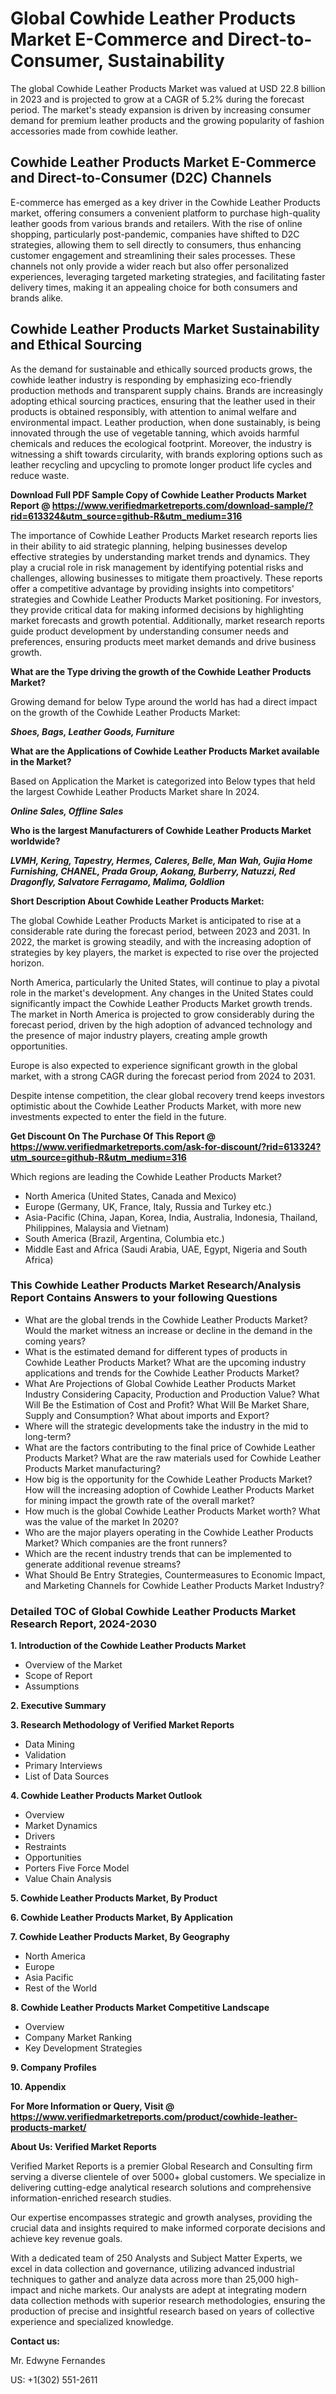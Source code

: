 <h1>Global Cowhide Leather Products Market E-Commerce and Direct-to-Consumer, Sustainability</h1><p class=""><p>The global Cowhide Leather Products Market was valued at USD 22.8 billion in 2023 and is projected to grow at a CAGR of 5.2% during the forecast period. The market's steady expansion is driven by increasing consumer demand for premium leather products and the growing popularity of fashion accessories made from cowhide leather.</p><h2>Cowhide Leather Products Market E-Commerce and Direct-to-Consumer (D2C) Channels</h2><p>E-commerce has emerged as a key driver in the Cowhide Leather Products market, offering consumers a convenient platform to purchase high-quality leather goods from various brands and retailers. With the rise of online shopping, particularly post-pandemic, companies have shifted to D2C strategies, allowing them to sell directly to consumers, thus enhancing customer engagement and streamlining their sales processes. These channels not only provide a wider reach but also offer personalized experiences, leveraging targeted marketing strategies, and facilitating faster delivery times, making it an appealing choice for both consumers and brands alike.</p><h2>Cowhide Leather Products Market Sustainability and Ethical Sourcing</h2><p>As the demand for sustainable and ethically sourced products grows, the cowhide leather industry is responding by emphasizing eco-friendly production methods and transparent supply chains. Brands are increasingly adopting ethical sourcing practices, ensuring that the leather used in their products is obtained responsibly, with attention to animal welfare and environmental impact. Leather production, when done sustainably, is being innovated through the use of vegetable tanning, which avoids harmful chemicals and reduces the ecological footprint. Moreover, the industry is witnessing a shift towards circularity, with brands exploring options such as leather recycling and upcycling to promote longer product life cycles and reduce waste.</p></p><p class=""><strong>Download Full PDF Sample Copy of Cowhide Leather Products Market Report @ <a href="https://www.verifiedmarketreports.com/download-sample/?rid=613324&utm_source=github-R&utm_medium=316" target="_blank">https://www.verifiedmarketreports.com/download-sample/?rid=613324&utm_source=github-R&utm_medium=316</a></strong></p><p>The importance of&nbsp;Cowhide Leather Products Market research reports lies in their ability to aid strategic planning, helping businesses develop effective strategies by understanding market trends and dynamics. They play a crucial role in risk management by identifying potential risks and challenges, allowing businesses to mitigate them proactively. These reports offer a competitive advantage by providing insights into competitors' strategies and Cowhide Leather Products Market positioning. For investors, they provide critical data for making informed decisions by highlighting market forecasts and growth potential. Additionally, market research reports guide product development by understanding consumer needs and preferences, ensuring products meet market demands and drive business growth.</p><p><strong>What are the&nbsp;Type driving the growth of the Cowhide Leather Products Market?</strong></p><p id="" class="">Growing demand for below Type around the world has had a direct impact on the growth of the Cowhide Leather Products Market:</p><p class=""><em><strong>Shoes, Bags, Leather Goods, Furniture</strong></em></p><p class=""><strong>What are the&nbsp;Applications&nbsp;of Cowhide Leather Products Market available in the Market?</strong></p><p id="" class="">Based on Application the Market is categorized into Below types that held the largest Cowhide Leather Products Market share In 2024.</p><p class=""><em><strong>Online Sales, Offline Sales</strong></em></p><p class=""><strong>Who is the largest Manufacturers of Cowhide Leather Products Market worldwide?</strong></p><p><em><strong>LVMH, Kering, Tapestry, Hermes, Caleres, Belle, Man Wah, Gujia Home Furnishing, CHANEL, Prada Group, Aokang, Burberry, Natuzzi, Red Dragonfly, Salvatore Ferragamo, Malima, Goldlion</strong></em></p><p id="" class=""><strong>Short Description About Cowhide Leather Products Market:</strong></p><p>The global Cowhide Leather Products Market is anticipated to rise at a considerable rate during the forecast period, between 2023 and 2031. In 2022, the market is growing steadily, and with the increasing adoption of strategies by key players, the market is expected to rise over the projected horizon.</p><p>North America, particularly the United States, will continue to play a pivotal role in the market's development. Any changes in the United States could significantly impact the Cowhide Leather Products Market growth trends. The market in North America is projected to grow considerably during the forecast period, driven by the high adoption of advanced technology and the presence of major industry players, creating ample growth opportunities.</p><p>Europe is also expected to experience significant growth in the global market, with a strong CAGR during the forecast period from 2024 to 2031.</p><p>Despite intense competition, the clear global recovery trend keeps investors optimistic about the Cowhide Leather Products Market, with more new investments expected to enter the field in the future.</p><p id="" class=""><strong>Get Discount On The Purchase Of This Report @ <a href="https://www.verifiedmarketreports.com/ask-for-discount/?rid=613324?utm_source=github-R&utm_medium=316" target="_blank">https://www.verifiedmarketreports.com/ask-for-discount/?rid=613324?utm_source=github-R&utm_medium=316</a></strong></p><p class="">Which regions are leading the Cowhide Leather Products Market?</p><ul><li>North America (United States, Canada and Mexico)</li><li>Europe (Germany, UK, France, Italy, Russia and Turkey etc.)</li><li>Asia-Pacific (China, Japan, Korea, India, Australia, Indonesia, Thailand, Philippines, Malaysia and Vietnam)</li><li>South America (Brazil, Argentina, Columbia etc.)</li><li>Middle East and Africa (Saudi Arabia, UAE, Egypt, Nigeria and South Africa)</li></ul><h3 id="" class="">This Cowhide Leather Products Market Research/Analysis Report Contains Answers to your following Questions</h3><ul><li>What are the global trends in the Cowhide Leather Products Market? Would the market witness an increase or decline in the demand in the coming years?</li><li>What is the estimated demand for different types of products in Cowhide Leather Products Market? What are the upcoming industry applications and trends for the Cowhide Leather Products Market?</li><li>What Are Projections of Global Cowhide Leather Products Market Industry Considering Capacity, Production and Production Value? What Will Be the Estimation of Cost and Profit? What Will Be Market Share, Supply and Consumption? What about imports and Export?</li><li>Where will the strategic developments take the industry in the mid to long-term?</li><li>What are the factors contributing to the final price of Cowhide Leather Products Market? What are the raw materials used for Cowhide Leather Products Market manufacturing?</li><li>How big is the opportunity for the Cowhide Leather Products Market? How will the increasing adoption of Cowhide Leather Products Market for mining impact the growth rate of the overall market?</li><li>How much is the global Cowhide Leather Products Market worth? What was the value of the market In 2020?</li><li>Who are the major players operating in the Cowhide Leather Products Market? Which companies are the front runners?</li><li>Which are the recent industry trends that can be implemented to generate additional revenue streams?</li><li>What Should Be Entry Strategies, Countermeasures to Economic Impact, and Marketing Channels for Cowhide Leather Products Market Industry?</li></ul><h3 id="" class="">Detailed TOC of Global Cowhide Leather Products Market Research Report, 2024-2030</h3><p id="" class=""><strong>1. Introduction of the Cowhide Leather Products Market</strong></p><ul><li>Overview of the Market</li><li>Scope of Report</li><li>Assumptions</li></ul><p id="" class=""><strong>2. Executive Summary</strong></p><p id="" class=""><strong>3. Research Methodology of Verified Market Reports</strong></p><ul><li>Data Mining</li><li>Validation</li><li>Primary Interviews</li><li>List of Data Sources</li></ul><p id="" class=""><strong>4. Cowhide Leather Products Market Outlook</strong></p><ul><li>Overview</li><li>Market Dynamics</li><li>Drivers</li><li>Restraints</li><li>Opportunities</li><li>Porters Five Force Model</li><li>Value Chain Analysis</li></ul><p id="" class=""><strong>5. Cowhide Leather Products Market, By Product</strong></p><p id="" class=""><strong>6. Cowhide Leather Products Market, By Application</strong></p><p id="" class=""><strong>7. Cowhide Leather Products Market, By Geography</strong></p><ul><li>North America</li><li>Europe</li><li>Asia Pacific</li><li>Rest of the World</li></ul><p id="" class=""><strong>8. Cowhide Leather Products Market Competitive Landscape</strong></p><ul><li>Overview</li><li>Company Market Ranking</li><li>Key Development Strategies</li></ul><p id="" class=""><strong>9. Company Profiles</strong></p><p id="" class=""><strong>10. Appendix</strong></p><p id="" class=""><strong>For More Information or Query, Visit @ <a href="https://www.verifiedmarketreports.com/product/cowhide-leather-products-market/" target="_blank">https://www.verifiedmarketreports.com/product/cowhide-leather-products-market/</a></strong></p><p id="" class=""><strong>About Us: Verified Market Reports</strong></p><p id="" class="">Verified Market Reports is a premier Global Research and Consulting firm serving a diverse clientele of over 5000+ global customers. We specialize in delivering cutting-edge analytical research solutions and comprehensive information-enriched research studies.</p><p id="" class="">Our expertise encompasses strategic and growth analyses, providing the crucial data and insights required to make informed corporate decisions and achieve key revenue goals.</p><p id="" class="">With a dedicated team of 250 Analysts and Subject Matter Experts, we excel in data collection and governance, utilizing advanced industrial techniques to gather and analyze data across more than 25,000 high-impact and niche markets. Our analysts are adept at integrating modern data collection methods with superior research methodologies, ensuring the production of precise and insightful research based on years of collective experience and specialized knowledge.</p><p id="" class=""><strong>Contact us:</strong></p><p id="" class="">Mr. Edwyne Fernandes</p><p id="" class="">US: +1(302) 551-2611</p>